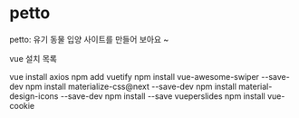 # petto
petto: 유기 동물 입양 사이트를 만들어 보아요 ~


vue 설치 목록

vue install axios
npm add vuetify
npm install vue-awesome-swiper --save-dev
npm install materialize-css@next --save-dev
npm install material-design-icons --save-dev
npm install --save vueperslides
npm install vue-cookie

